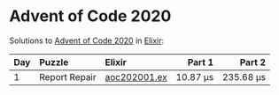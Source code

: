 # Advent of Code 2020

Solutions to [Advent of Code 2020](https://adventofcode.com/2020/) in [Elixir](https://elixir-lang.org/):

| Day  | Puzzle        | Elixir                                        |   Part 1 |    Part 2 |
| :--- | :------------ | :-------------------------------------------- | -------: | --------: |
| 1    | Report Repair | [aoc202001.ex](01_report_repair/aoc202001.ex) | 10.87 μs | 235.68 μs |
